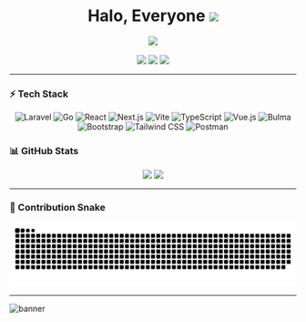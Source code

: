<h1 align="center">
  Halo, Everyone <img src="https://raw.githubusercontent.com/KarboLennon/KarboLennon/main/assets/wave.gif" width="30" />
</h1>

<p align="center">
  <img src="https://readme-typing-svg.herokuapp.com?duration=3000&pause=800&center=true&vCenter=true&lines=Full-Stack+Developer;Laravel+%7C+Go+%7C+React+%7C+Next.js;Loves+Clean+Code;Always+Learning" />
</p>

<p align="center">
  <!-- Badges -->
  <a href="https://github.com/KarboLennon"><img src="https://img.shields.io/badge/GitHub-000?style=for-the-badge&logo=github" /></a>
  <a href="mailto:youremail@example.com"><img src="https://img.shields.io/badge/Email-444?style=for-the-badge&logo=gmail" /></a>
  <a href="https://www.linkedin.com/in/karbolennon/"><img src="https://img.shields.io/badge/LinkedIn-0e76a8?style=for-the-badge&logo=linkedin&logoColor=white" /></a>
</p>

---

### ⚡ Tech Stack
<p align="center">
  <!-- Backend -->
  <img height="28" src="https://cdn.jsdelivr.net/gh/devicons/devicon/icons/laravel/laravel-original.svg" alt="Laravel" />
  <img height="28" src="https://cdn.jsdelivr.net/gh/devicons/devicon/icons/go/go-original.svg" alt="Go" />

  <!-- Frontend Frameworks -->
  <img height="28" src="https://cdn.jsdelivr.net/gh/devicons/devicon/icons/react/react-original.svg" alt="React" />
  <img height="28" src="https://cdn.jsdelivr.net/gh/devicons/devicon/icons/nextjs/nextjs-original.svg" alt="Next.js" />
  <img height="28" src="https://cdn.jsdelivr.net/gh/devicons/devicon/icons/vite/vite-original.svg" alt="Vite" />
  <img height="28" src="https://cdn.jsdelivr.net/gh/devicons/devicon/icons/typescript/typescript-original.svg" alt="TypeScript" />
  <img height="28" src="https://cdn.jsdelivr.net/gh/devicons/devicon/icons/vuejs/vuejs-original.svg" alt="Vue.js" />

  <!-- Styling -->
  <img height="28" src="https://cdn.jsdelivr.net/gh/devicons/devicon/icons/bulma/bulma-plain.svg" alt="Bulma" />
  <img height="28" src="https://cdn.jsdelivr.net/gh/devicons/devicon/icons/bootstrap/bootstrap-original.svg" alt="Bootstrap" />
<img height="28" src="https://cdn.jsdelivr.net/gh/devicons/devicon@latest/icons/tailwindcss/tailwindcss-original.svg" alt="Tailwind CSS" />
  
            
          

  <!-- Tools -->
  <img height="28" src="https://cdn.jsdelivr.net/gh/devicons/devicon/icons/postman/postman-original.svg" alt="Postman" />
</p>


### 📊 GitHub Stats
<p align="center">
  <img height="160" src="https://github-readme-stats.vercel.app/api?username=KarboLennon&show_icons=true&hide_border=true&theme=radical" />
  <img height="160" src="https://github-readme-streak-stats.herokuapp.com/?user=KarboLennon&hide_border=true&theme=radical" />
</p>

---

### 🐍 Contribution Snake
<p align="center">
  <img src="https://raw.githubusercontent.com/KarboLennon/KarboLennon/snake/snake.svg?cachebust=1" alt="snake animation" />
</p>

---

<picture>
  <source media="(prefers-color-scheme: dark)" srcset="https://raw.githubusercontent.com/KarboLennon/KarboLennon/main/assets/banner-dark.gif">
  <source media="(prefers-color-scheme: light)" srcset="https://raw.githubusercontent.com/KarboLennon/KarboLennon/main/assets/banner-light.gif">
  <img alt="banner" src="https://raw.githubusercontent.com/KarboLennon/KarboLennon/main/assets/banner-light.gif">
</picture>
